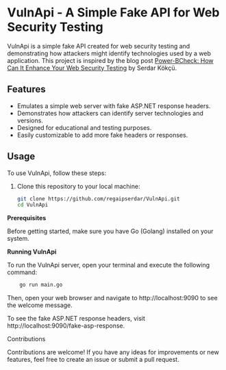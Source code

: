 # VulnApi - A Simple Fake API for Web Security Testing

VulnApi is a simple fake API created for web security testing and demonstrating how attackers might identify technologies used by a web application. This project is inspired by the blog post [Power-BCheck: How Can It Enhance Your Web Security Testing](https://www.linkedin.com/pulse/power-bcheck-how-can-enhance-your-web-security-testing-serdar-k%2525C3%2525B6k%2525C3%2525A7%2525C3%2525BC-mc3ef%3FtrackingId=sR8woToZRH2G8T4nSRHBhw%253D%253D) by Serdar Kökçü.

## Features

- Emulates a simple web server with fake ASP.NET response headers.
- Demonstrates how attackers can identify server technologies and versions.
- Designed for educational and testing purposes.
- Easily customizable to add more fake headers or responses.

## Usage

To use VulnApi, follow these steps:

1. Clone this repository to your local machine:

   ```bash
   git clone https://github.com/regaipserdar/VulnApi.git
   cd VulnApi


**Prerequisites**

Before getting started, make sure you have Go (Golang) installed on your system.

**Running VulnApi**

To run the VulnApi server, open your terminal and execute the following command:

```bash
    go run main.go  
```

Then, open your web browser and navigate to http://localhost:9090 to see the welcome message.

To see the fake ASP.NET response headers, visit http://localhost:9090/fake-asp-response.

Contributions

Contributions are welcome! If you have any ideas for improvements or new features, feel free to create an issue or submit a pull request.